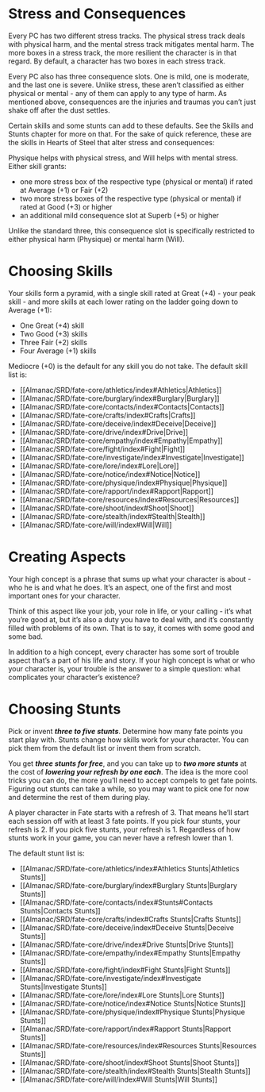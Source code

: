 # Stress and Consequences
Every PC has two different stress tracks. The physical stress track deals with physical harm, and the mental stress track mitigates mental harm. The more boxes in a stress track, the more resilient the character is in that regard. By default, a character has two boxes in each stress track.

Every PC also has three consequence slots. One is mild, one is moderate, and the last one is severe. Unlike stress, these aren’t classified as either physical or mental - any of them can apply to any type of harm. As mentioned above, consequences are the injuries and traumas you can’t just shake off after the dust settles.

Certain skills and some stunts can add to these defaults. See the Skills and Stunts chapter for more on that. For the sake of quick reference, these are the skills in Hearts of Steel that alter stress and consequences:

Physique helps with physical stress, and Will helps with mental stress. Either skill grants: 
- one more stress box of the respective type (physical or mental) if rated at Average (+1) or Fair (+2)
- two more stress boxes of the respective type (physical or mental) if rated at Good (+3) or higher
- an additional mild consequence slot at Superb (+5) or higher

Unlike the standard three, this consequence slot is specifically restricted to either physical harm (Physique) or mental harm (Will).

# Choosing Skills

Your skills form a pyramid, with a single skill rated at Great (+4) - your peak skill - and more skills at each lower rating on the ladder going down to Average (+1):

- One Great (+4) skill
- Two Good (+3) skills
- Three Fair (+2) skills
- Four Average (+1) skills

Mediocre (+0) is the default  for any skill you do not take. The default skill list is:
- [[Almanac/SRD/fate-core/athletics/index#Athletics|Athletics]]
- [[Almanac/SRD/fate-core/burglary/index#Burglary|Burglary]]
- [[Almanac/SRD/fate-core/contacts/index#Contacts|Contacts]]
- [[Almanac/SRD/fate-core/crafts/index#Crafts|Crafts]]
- [[Almanac/SRD/fate-core/deceive/index#Deceive|Deceive]]
- [[Almanac/SRD/fate-core/drive/index#Drive|Drive]]
- [[Almanac/SRD/fate-core/empathy/index#Empathy|Empathy]]
- [[Almanac/SRD/fate-core/fight/index#Fight|Fight]]
- [[Almanac/SRD/fate-core/investigate/index#Investigate|Investigate]]
- [[Almanac/SRD/fate-core/lore/index#Lore|Lore]]
- [[Almanac/SRD/fate-core/notice/index#Notice|Notice]]
- [[Almanac/SRD/fate-core/physique/index#Physique|Physique]]
- [[Almanac/SRD/fate-core/rapport/index#Rapport|Rapport]]
- [[Almanac/SRD/fate-core/resources/index#Resources|Resources]]
- [[Almanac/SRD/fate-core/shoot/index#Shoot|Shoot]]
- [[Almanac/SRD/fate-core/stealth/index#Stealth|Stealth]]
- [[Almanac/SRD/fate-core/will/index#Will|Will]]

# Creating Aspects

Your high concept is a phrase that sums up what your character is about - who he is and what he does. It’s an aspect, one of the first and most important ones for your character.

Think of this aspect like your job, your role in life, or your calling - it’s what you’re good at, but it’s also a duty you have to deal with, and it’s constantly filled with problems of its own. That is to say, it comes with some good and some bad.

In addition to a high concept, every character has some sort of trouble aspect that’s a part of his life and story. If your high concept is what or who your character is, your trouble is the answer to a simple question: what complicates your character’s existence?

# Choosing Stunts

Pick or invent ***three to five stunts***. Determine how many fate points you start play with. Stunts change how skills work for your character. You can pick them from the default list or invent them from scratch.

You get ***three stunts for free***, and you can take up to ***two more stunts*** at the cost of ***lowering your refresh by one each***. The idea is the more cool tricks you can do, the more you’ll need to accept compels to get fate points. Figuring out stunts can take a while, so you may want to pick one for now and determine the rest of them during play.

A player character in Fate starts with a refresh of 3. That means he’ll start each session off with at least 3 fate points. If you pick four stunts, your refresh is 2. If you pick five stunts, your refresh is 1. Regardless of how stunts work in your game, you can never have a refresh lower than 1.

The default stunt list is:
- [[Almanac/SRD/fate-core/athletics/index#Athletics Stunts|Athletics Stunts]]
- [[Almanac/SRD/fate-core/burglary/index#Burglary Stunts|Burglary Stunts]]
- [[Almanac/SRD/fate-core/contacts/index#Stunts#Contacts Stunts|Contacts Stunts]]
- [[Almanac/SRD/fate-core/crafts/index#Crafts Stunts|Crafts Stunts]]
- [[Almanac/SRD/fate-core/deceive/index#Deceive Stunts|Deceive Stunts]]
- [[Almanac/SRD/fate-core/drive/index#Drive Stunts|Drive Stunts]]
- [[Almanac/SRD/fate-core/empathy/index#Empathy Stunts|Empathy Stunts]]
- [[Almanac/SRD/fate-core/fight/index#Fight Stunts|Fight Stunts]]
- [[Almanac/SRD/fate-core/investigate/index#Investigate Stunts|Investigate Stunts]]
- [[Almanac/SRD/fate-core/lore/index#Lore Stunts|Lore Stunts]]
- [[Almanac/SRD/fate-core/notice/index#Notice Stunts|Notice Stunts]]
- [[Almanac/SRD/fate-core/physique/index#Physique Stunts|Physique Stunts]]
- [[Almanac/SRD/fate-core/rapport/index#Rapport Stunts|Rapport Stunts]]
- [[Almanac/SRD/fate-core/resources/index#Resources Stunts|Resources Stunts]]
- [[Almanac/SRD/fate-core/shoot/index#Shoot Stunts|Shoot Stunts]]
- [[Almanac/SRD/fate-core/stealth/index#Stealth Stunts|Stealth Stunts]]
- [[Almanac/SRD/fate-core/will/index#Will Stunts|Will Stunts]]
